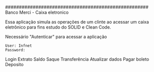 

####################################################
Banco Merci -  Caixa eletronico

Essa aplicação simula as operações de um clinte ao acessar um caixa eletrônico para 
fins estudo do SOLID e Clean Code.



   Necessário "Autenticar" para acessar a aplicação

    User: Infnet
    Password: 
   
   Login
   Extrato
   Saldo
   Saque
   Transferência
   Atualizar dados
   Pagar boleto 
   Deposito 
   